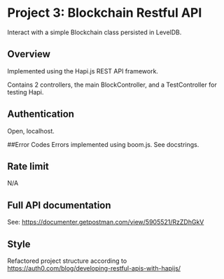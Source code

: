 # Project 3: Blockchain Restful API 

Interact with a simple Blockchain class persisted in LevelDB.

## Overview
Implemented using the Hapi.js REST API framework. 

Contains 2 controllers, the main BlockController, and a TestController for testing Hapi.

## Authentication
Open, localhost.

##Error Codes
Errors implemented using boom.js. See docstrings.

## Rate limit
N/A

## Full API documentation
See: https://documenter.getpostman.com/view/5905521/RzZDhGkV

## Style
Refactored project structure according to https://auth0.com/blog/developing-restful-apis-with-hapijs/


